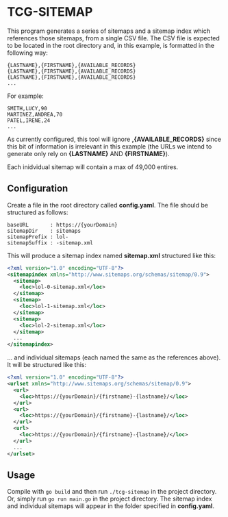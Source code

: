 # TCG-SITEMAP

This program generates a series of sitemaps and a sitemap index which references those sitemaps, from a single CSV file. The CSV file is expected to be located in the root directory and, in this example, is formatted in the following way:

```
{LASTNAME},{FIRSTNAME},{AVAILABLE_RECORDS}
{LASTNAME},{FIRSTNAME},{AVAILABLE_RECORDS}
{LASTNAME},{FIRSTNAME},{AVAILABLE_RECORDS}
...
```

For example:

```
SMITH,LUCY,90
MARTINEZ,ANDREA,70
PATEL,IRENE,24
...
```
As currently configured, this tool will ignore **,{AVAILABLE_RECORDS}** since this bit of information is irrelevant in this example (the URLs we intend to generate only rely on **{LASTNAME}** AND **{FIRSTNAME}**).

Each inidvidual sitemap will contain a max of 49,000 entires.

## Configuration

Create a file in the root directory called **config.yaml**. The file should be structured as follows:

```
baseURL       : https://{yourDomain}
sitemapDir    : sitemaps
sitemapPrefix : lol-
sitemapSuffix : -sitemap.xml
```

This will produce a sitemap index named **sitemap.xml** structured like this:

```xml
<?xml version="1.0" encoding="UTF-8"?>
<sitemapindex xmlns="http://www.sitemaps.org/schemas/sitemap/0.9">
  <sitemap>
    <loc>lol-0-sitemap.xml</loc>
  </sitemap>
  <sitemap>
    <loc>lol-1-sitemap.xml</loc>
  </sitemap>
  <sitemap>
    <loc>lol-2-sitemap.xml</loc>
  </sitemap>
  ...
</sitemapindex>
```

... and individual sitemaps (each named the same as the references above). It will be structured like this:

```xml
<?xml version="1.0" encoding="UTF-8"?>
<urlset xmlns="http://www.sitemaps.org/schemas/sitemap/0.9">
  <url>
    <loc>https://{yourDomain}/{firstname}-{lastname}/</loc>
  </url>
  <url>
    <loc>https://{yourDomain}/{firstname}-{lastname}/</loc>
  </url>
  <url>
    <loc>https://{yourDomain}/{firstname}-{lastname}/</loc>
  </url>
  ...
</urlset>
```

## Usage

Compile with `go build` and then run `./tcg-sitemap` in the project directory. Or, simply run `go run main.go` in the project directory. The sitemap index and individual sitemaps will appear in the folder specified in **config.yaml**.